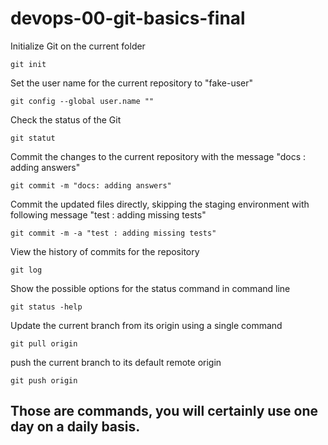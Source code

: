 # devops-00-git-basics-final

Initialize Git on the current folder
```
git init
```

Set the user name for the current repository to "fake-user"
```
git config --global user.name ""
```

Check the status of the Git
```
git statut
```

Commit the changes to the current repository with the message "docs : adding answers"
```
git commit -m "docs: adding answers"
```

Commit the updated files directly, skipping the staging environment with following message "test : adding missing tests"
```
git commit -m -a "test : adding missing tests"
```

View the history of commits for the repository
```
git log
```

Show the possible options for the status command in command line
```
git status -help
```

Update the current branch from its origin using a single command
```
git pull origin
```

push the current branch to its default remote origin
```
git push origin
```

## Those are commands, you will certainly use one day on a daily basis.